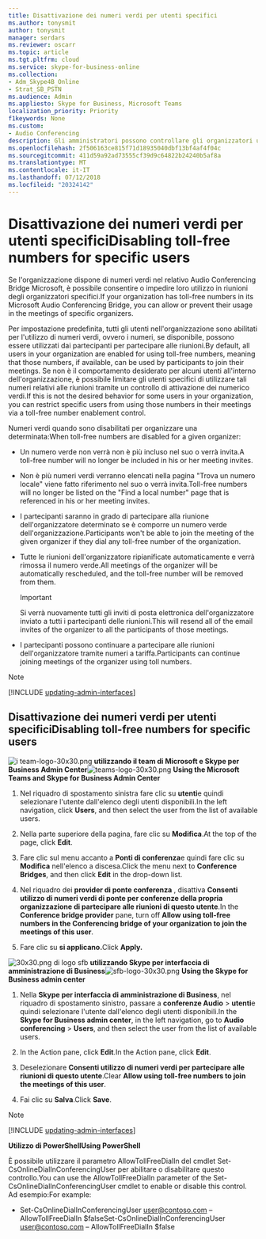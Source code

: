 ```yaml
---
title: Disattivazione dei numeri verdi per utenti specifici
ms.author: tonysmit
author: tonysmit
manager: serdars
ms.reviewer: oscarr
ms.topic: article
ms.tgt.pltfrm: cloud
ms.service: skype-for-business-online
ms.collection:
- Adm_Skype4B_Online
- Strat_SB_PSTN
ms.audience: Admin
ms.appliesto: Skype for Business, Microsoft Teams
localization_priority: Priority
f1keywords: None
ms.custom:
- Audio Conferencing
description: Gli amministratori possono controllare gli organizzatori utilizzo numeri verdi per le riunioni.
ms.openlocfilehash: 2f506163ce815f71d18935040dbf13bf4af4f04c
ms.sourcegitcommit: 411d59a92ad73555cf39d9c64822b24240b5af8a
ms.translationtype: MT
ms.contentlocale: it-IT
ms.lasthandoff: 07/12/2018
ms.locfileid: "20324142"
---
```

# <a name="disabling-toll-free-numbers-for-specific-users"></a><span data-ttu-id="96bc5-103">Disattivazione dei numeri verdi per utenti specifici</span><span class="sxs-lookup"><span data-stu-id="96bc5-103">Disabling toll-free numbers for specific users</span></span>

<span data-ttu-id="96bc5-104">Se l'organizzazione dispone di numeri verdi nel relativo Audio Conferencing Bridge Microsoft, è possibile consentire o impedire loro utilizzo in riunioni degli organizzatori specifici.</span><span class="sxs-lookup"><span data-stu-id="96bc5-104">If your organization has toll-free numbers in its Microsoft Audio Conferencing Bridge, you can allow or prevent their usage in the meetings of specific organizers.</span></span>  

<span data-ttu-id="96bc5-105">Per impostazione predefinita, tutti gli utenti nell'organizzazione sono abilitati per l'utilizzo di numeri verdi, ovvero i numeri, se disponibile, possono essere utilizzati dai partecipanti per partecipare alle riunioni.</span><span class="sxs-lookup"><span data-stu-id="96bc5-105">By default, all users in your organization are enabled for using toll-free numbers, meaning that those numbers, if available, can be used by participants to join their meetings.</span></span> <span data-ttu-id="96bc5-106">Se non è il comportamento desiderato per alcuni utenti all'interno dell'organizzazione, è possibile limitare gli utenti specifici di utilizzare tali numeri relativi alle riunioni tramite un controllo di attivazione dei numerico verdi.</span><span class="sxs-lookup"><span data-stu-id="96bc5-106">If this is not the desired behavior for some users in your organization, you can restrict specific users from using those numbers in their meetings via a toll-free number enablement control.</span></span> 

<span data-ttu-id="96bc5-107">Numeri verdi quando sono disabilitati per organizzare una determinata:</span><span class="sxs-lookup"><span data-stu-id="96bc5-107">When toll-free numbers are disabled for a given organizer:</span></span> 
 - <span data-ttu-id="96bc5-108">Un numero verde non verrà non è più incluso nel suo o verrà invita.</span><span class="sxs-lookup"><span data-stu-id="96bc5-108">A toll-free number will no longer be included in his or her meeting invites.</span></span> 
 - <span data-ttu-id="96bc5-109">Non è più numeri verdi verranno elencati nella pagina "Trova un numero locale" viene fatto riferimento nel suo o verrà invita.</span><span class="sxs-lookup"><span data-stu-id="96bc5-109">Toll-free numbers will no longer be listed on the "Find a local number" page that is referenced in his or her meeting invites.</span></span> 
 - <span data-ttu-id="96bc5-110">I partecipanti saranno in grado di partecipare alla riunione dell'organizzatore determinato se è comporre un numero verde dell'organizzazione.</span><span class="sxs-lookup"><span data-stu-id="96bc5-110">Participants won't be able to join the meeting of the given organizer if they dial any toll-free number of the organization.</span></span> 
 - <span data-ttu-id="96bc5-111">Tutte le riunioni dell'organizzatore ripianificate automaticamente e verrà rimossa il numero verde.</span><span class="sxs-lookup"><span data-stu-id="96bc5-111">All meetings of the organizer will be automatically rescheduled, and the toll-free number will be removed from them.</span></span>  

    > [!IMPORTANT]
    > <span data-ttu-id="96bc5-112">Si verrà nuovamente tutti gli inviti di posta elettronica dell'organizzatore inviato a tutti i partecipanti delle riunioni.</span><span class="sxs-lookup"><span data-stu-id="96bc5-112">This will resend all of the email invites of the organizer to all the participants of those meetings.</span></span> 

 - <span data-ttu-id="96bc5-113">I partecipanti possono continuare a partecipare alle riunioni dell'organizzatore tramite numeri a tariffa.</span><span class="sxs-lookup"><span data-stu-id="96bc5-113">Participants can continue joining meetings of the organizer using toll numbers.</span></span> 

> [!NOTE]
> [!INCLUDE [updating-admin-interfaces](../includes/updating-admin-interfaces.md)]

## <a name="disabling-toll-free-numbers-for-specific-users"></a><span data-ttu-id="96bc5-114">Disattivazione dei numeri verdi per utenti specifici</span><span class="sxs-lookup"><span data-stu-id="96bc5-114">Disabling toll-free numbers for specific users</span></span> 

<span data-ttu-id="96bc5-115">![i team-logo-30x30.png](../images/teams-logo-30x30.png) **utilizzando il team di Microsoft e Skype per Business Admin Center**</span><span class="sxs-lookup"><span data-stu-id="96bc5-115">![teams-logo-30x30.png](../images/teams-logo-30x30.png) **Using the Microsoft Teams and Skype for Business Admin Center**</span></span>

1. <span data-ttu-id="96bc5-116">Nel riquadro di spostamento sinistra fare clic su **utenti**e quindi selezionare l'utente dall'elenco degli utenti disponibili.</span><span class="sxs-lookup"><span data-stu-id="96bc5-116">In the left navigation, click **Users**, and then select the user from the list of available users.</span></span>

2. <span data-ttu-id="96bc5-117">Nella parte superiore della pagina, fare clic su **Modifica**.</span><span class="sxs-lookup"><span data-stu-id="96bc5-117">At the top of the page, click **Edit**.</span></span>

3. <span data-ttu-id="96bc5-118">Fare clic sul menu accanto a **Ponti di conferenza**e quindi fare clic su **Modifica** nell'elenco a discesa.</span><span class="sxs-lookup"><span data-stu-id="96bc5-118">Click the menu next to **Conference Bridges**, and then click **Edit** in the drop-down list.</span></span>

4. <span data-ttu-id="96bc5-119">Nel riquadro dei **provider di ponte conferenza** , disattiva **Consenti utilizzo di numeri verdi di ponte per conferenze della propria organizzazione di partecipare alle riunioni di questo utente**.</span><span class="sxs-lookup"><span data-stu-id="96bc5-119">In the **Conference bridge provider** pane, turn off **Allow using toll-free numbers in the Conferencing bridge of your organization to join the meetings of this user**.</span></span> 

5. <span data-ttu-id="96bc5-120">Fare clic su **si applicano.**</span><span class="sxs-lookup"><span data-stu-id="96bc5-120">Click **Apply.**</span></span> 

<span data-ttu-id="96bc5-121">![30x30.png di logo sfb](../images/sfb-logo-30x30.png) **utilizzando Skype per interfaccia di amministrazione di Business**</span><span class="sxs-lookup"><span data-stu-id="96bc5-121">![sfb-logo-30x30.png](../images/sfb-logo-30x30.png) **Using the Skype for Business admin center**</span></span>

1. <span data-ttu-id="96bc5-122">Nella **Skype per interfaccia di amministrazione di Business**, nel riquadro di spostamento sinistro, passare a **conferenze Audio** > **utenti**e quindi selezionare l'utente dall'elenco degli utenti disponibili.</span><span class="sxs-lookup"><span data-stu-id="96bc5-122">In the **Skype for Business admin center**, in the left navigation, go to **Audio conferencing** > **Users**, and then select the user from the list of available users.</span></span> 

2. <span data-ttu-id="96bc5-123">In the Action pane, click **Edit**.</span><span class="sxs-lookup"><span data-stu-id="96bc5-123">In the Action pane, click **Edit**.</span></span> 

3. <span data-ttu-id="96bc5-124">Deselezionare **Consenti utilizzo di numeri verdi per partecipare alle riunioni di questo utente**.</span><span class="sxs-lookup"><span data-stu-id="96bc5-124">Clear **Allow using toll-free numbers to join the meetings of this user**.</span></span> 
 
4. <span data-ttu-id="96bc5-125">Fai clic su **Salva**.</span><span class="sxs-lookup"><span data-stu-id="96bc5-125">Click **Save**.</span></span> 
 
> [!Note]
> [!INCLUDE [updating-admin-interfaces](../includes/updating-admin-interfaces.md)]
 
<span data-ttu-id="96bc5-126">**Utilizzo di PowerShell**</span><span class="sxs-lookup"><span data-stu-id="96bc5-126">**Using PowerShell**</span></span>  

<span data-ttu-id="96bc5-127">È possibile utilizzare il parametro AllowTollFreeDialIn del cmdlet Set-CsOnlineDialInConferencingUser per abilitare o disabilitare questo controllo.</span><span class="sxs-lookup"><span data-stu-id="96bc5-127">You can use the AllowTollFreeDialIn parameter of the Set-CsOnlineDialInConferencingUser cmdlet to enable or disable this control.</span></span> <span data-ttu-id="96bc5-128">Ad esempio:</span><span class="sxs-lookup"><span data-stu-id="96bc5-128">For example:</span></span> 

 - <span data-ttu-id="96bc5-129">Set-CsOnlineDialInConferencingUser user@contoso.com – AllowTollFreeDialIn $false</span><span class="sxs-lookup"><span data-stu-id="96bc5-129">Set-CsOnlineDialInConferencingUser user@contoso.com – AllowTollFreeDialIn $false</span></span>
